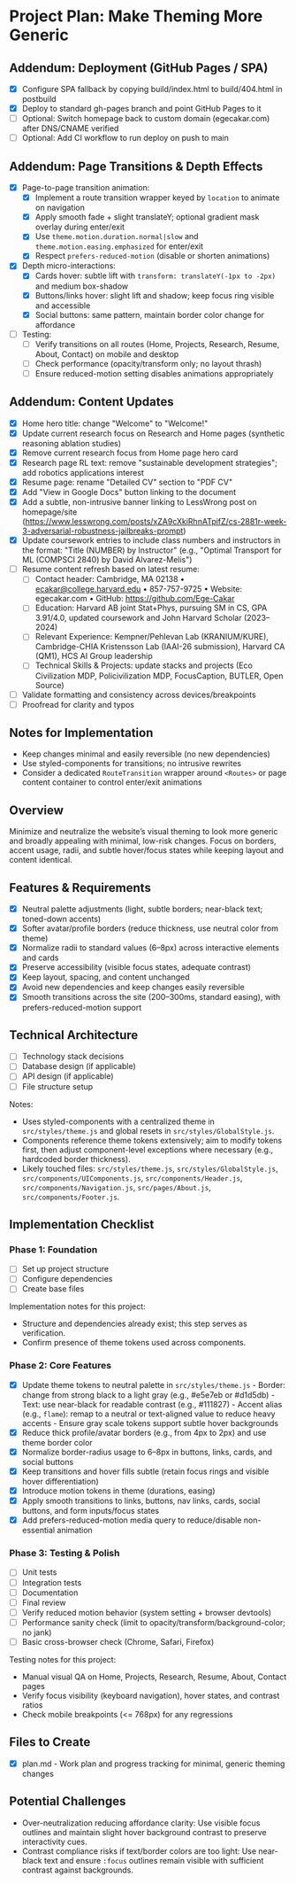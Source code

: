 # Project Plan: Make Theming More Generic

## Addendum: Deployment (GitHub Pages / SPA)
- [x] Configure SPA fallback by copying build/index.html to build/404.html in postbuild
- [x] Deploy to standard gh-pages branch and point GitHub Pages to it
- [ ] Optional: Switch homepage back to custom domain (egecakar.com) after DNS/CNAME verified
- [ ] Optional: Add CI workflow to run deploy on push to main

## Addendum: Page Transitions & Depth Effects
- [x] Page-to-page transition animation:
  - [x] Implement a route transition wrapper keyed by `location` to animate on navigation
  - [x] Apply smooth fade + slight translateY; optional gradient mask overlay during enter/exit
  - [x] Use `theme.motion.duration.normal|slow` and `theme.motion.easing.emphasized` for enter/exit
  - [x] Respect `prefers-reduced-motion` (disable or shorten animations)
- [x] Depth micro-interactions:
  - [x] Cards hover: subtle lift with `transform: translateY(-1px to -2px)` and medium box-shadow
  - [x] Buttons/links hover: slight lift and shadow; keep focus ring visible and accessible
  - [x] Social buttons: same pattern, maintain border color change for affordance
- [ ] Testing:
  - [ ] Verify transitions on all routes (Home, Projects, Research, Resume, About, Contact) on mobile and desktop
  - [ ] Check performance (opacity/transform only; no layout thrash)
  - [ ] Ensure reduced-motion setting disables animations appropriately

## Addendum: Content Updates
- [x] Home hero title: change "Welcome" to "Welcome!"
- [x] Update current research focus on Research and Home pages (synthetic reasoning ablation studies)
- [x] Remove current research focus from Home page hero card
- [x] Research page RL text: remove "sustainable development strategies"; add robotics applications interest
- [x] Resume page: rename "Detailed CV" section to "PDF CV"
- [x] Add "View in Google Docs" button linking to the document
- [x] Add a subtle, non-intrusive banner linking to LessWrong post on homepage/site (https://www.lesswrong.com/posts/xZA9cXkiRhnATpifZ/cs-2881r-week-3-adversarial-robustness-jailbreaks-prompt)
- [x] Update coursework entries to include class numbers and instructors in the format: "Title (NUMBER) by Instructor" (e.g., "Optimal Transport for ML (COMPSCI 2840) by David Alvarez-Melis")
- [ ] Resume content refresh based on latest resume:
  - [ ] Contact header: Cambridge, MA 02138 • ecakar@college.harvard.edu • 857-757-9725 • Website: egecakar.com • GitHub: https://github.com/Ege-Cakar
  - [ ] Education: Harvard AB joint Stat+Phys, pursuing SM in CS, GPA 3.91/4.0, updated coursework and John Harvard Scholar (2023–2024)
  - [ ] Relevant Experience: Kempner/Pehlevan Lab (KRANIUM/KURE), Cambridge-CHIA Kristensson Lab (IAAI-26 submission), Harvard CA (QM1), HCS AI Group leadership
  - [ ] Technical Skills & Projects: update stacks and projects (Eco Civilization MDP, Policivilization MDP, FocusCaption, BUTLER, Open Source)
- [ ] Validate formatting and consistency across devices/breakpoints
- [ ] Proofread for clarity and typos

## Notes for Implementation
- Keep changes minimal and easily reversible (no new dependencies)
- Use styled-components for transitions; no intrusive rewrites
- Consider a dedicated `RouteTransition` wrapper around `<Routes>` or page content container to control enter/exit animations

## Overview
Minimize and neutralize the website’s visual theming to look more generic and broadly appealing with minimal, low-risk changes. Focus on borders, accent usage, radii, and subtle hover/focus states while keeping layout and content identical.

## Features & Requirements
- [x] Neutral palette adjustments (light, subtle borders; near-black text; toned-down accents)
- [x] Softer avatar/profile borders (reduce thickness, use neutral color from theme)
- [x] Normalize radii to standard values (6–8px) across interactive elements and cards
- [x] Preserve accessibility (visible focus states, adequate contrast)
- [x] Keep layout, spacing, and content unchanged
- [x] Avoid new dependencies and keep changes easily reversible
- [x] Smooth transitions across the site (200–300ms, standard easing), with prefers-reduced-motion support

## Technical Architecture
- [ ] Technology stack decisions
- [ ] Database design (if applicable)
- [ ] API design (if applicable)
- [ ] File structure setup

Notes:
- Uses styled-components with a centralized theme in `src/styles/theme.js` and global resets in `src/styles/GlobalStyle.js`.
- Components reference theme tokens extensively; aim to modify tokens first, then adjust component-level exceptions where necessary (e.g., hardcoded border thickness).
- Likely touched files: `src/styles/theme.js`, `src/styles/GlobalStyle.js`, `src/components/UIComponents.js`, `src/components/Header.js`, `src/components/Navigation.js`, `src/pages/About.js`, `src/components/Footer.js`.

## Implementation Checklist
### Phase 1: Foundation
- [ ] Set up project structure
- [ ] Configure dependencies
- [ ] Create base files

Implementation notes for this project:
- Structure and dependencies already exist; this step serves as verification.
- Confirm presence of theme tokens used across components.

### Phase 2: Core Features
- [x] Update theme tokens to neutral palette in `src/styles/theme.js`
      - Border: change from strong black to a light gray (e.g., #e5e7eb or #d1d5db)
      - Text: use near-black for readable contrast (e.g., #111827)
      - Accent alias (e.g., `flame`): remap to a neutral or text-aligned value to reduce heavy accents
      - Ensure gray scale tokens support subtle hover backgrounds
- [x] Reduce thick profile/avatar borders (e.g., from 4px to 2px) and use theme border color
- [x] Normalize border-radius usage to 6–8px in buttons, links, cards, and social buttons
- [x] Keep transitions and hover fills subtle (retain focus rings and visible hover differentiation)
- [x] Introduce motion tokens in theme (durations, easing)
- [x] Apply smooth transitions to links, buttons, nav links, cards, social buttons, and form inputs/focus states
- [x] Add prefers-reduced-motion media query to reduce/disable non-essential animation

### Phase 3: Testing & Polish
- [ ] Unit tests
- [ ] Integration tests
- [ ] Documentation
- [ ] Final review
- [ ] Verify reduced motion behavior (system setting + browser devtools)
- [ ] Performance sanity check (limit to opacity/transform/background-color; no jank)
- [ ] Basic cross-browser check (Chrome, Safari, Firefox)

Testing notes for this project:
- Manual visual QA on Home, Projects, Research, Resume, About, Contact pages
- Verify focus visibility (keyboard navigation), hover states, and contrast ratios
- Check mobile breakpoints (<= 768px) for any regressions

## Files to Create
- [x] plan.md - Work plan and progress tracking for minimal, generic theming changes

## Potential Challenges
- Over-neutralization reducing affordance clarity: Use visible focus outlines and maintain slight hover background contrast to preserve interactivity cues.
- Contrast compliance risks if text/border colors are too light: Use near-black text and ensure `:focus` outlines remain visible with sufficient contrast against backgrounds.